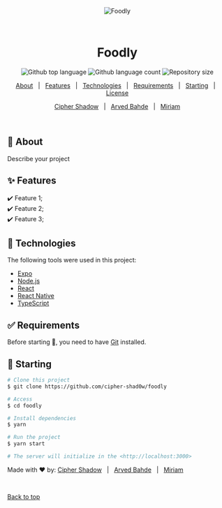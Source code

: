 <div align="center" id="top"> 
  <img src="./.github/app.gif" alt="Foodly" />

  &#xa0;

  <!-- <a href="https://foodly.streamlit.app">Demo</a> -->
</div>

<h1 align="center">Foodly</h1>

<p align="center">
  <img alt="Github top language" src="https://img.shields.io/github/languages/top/cipher-shad0w/foodly?color=56BEB8">

  <img alt="Github language count" src="https://img.shields.io/github/languages/count/cipher-shad0w/foodly?color=56BEB8">

  <img alt="Repository size" src="https://img.shields.io/github/repo-size/cipher-shad0w/foodly?color=56BEB8">
</p>

<!-- Status -->

<!-- <h4 align="center"> 
	🚧  Foodly 🚀 Under construction...  🚧
</h4> 

<hr> -->

<p align="center">
  <a href="#dart-about">About</a> &#xa0; | &#xa0; 
  <a href="#sparkles-features">Features</a> &#xa0; | &#xa0;
  <a href="#rocket-technologies">Technologies</a> &#xa0; | &#xa0;
  <a href="#white_check_mark-requirements">Requirements</a> &#xa0; | &#xa0;
  <a href="#checkered_flag-starting">Starting</a> &#xa0; | &#xa0;
  <a href="#memo-license">License</a>
</p>

<p align="center">
  <a href="https://github.com/cipher-shad0w" target="_blank">Cipher Shadow</a> &#xa0; | &#xa0;
  <a href="https://github.com/arvedb" target="_blank">Arved Bahde</a> &#xa0; | &#xa0;
  <a href="https://github.com/mirixy" target="_blank">Miriam</a>
</p>

<br>

## :dart: About ##

Describe your project

## :sparkles: Features ##

:heavy_check_mark: Feature 1;\
:heavy_check_mark: Feature 2;\
:heavy_check_mark: Feature 3;

## :rocket: Technologies ##

The following tools were used in this project:

- [Expo](https://expo.io/)
- [Node.js](https://nodejs.org/en/)
- [React](https://pt-br.reactjs.org/)
- [React Native](https://reactnative.dev/)
- [TypeScript](https://www.typescriptlang.org/)

## :white_check_mark: Requirements ##

Before starting :checkered_flag:, you need to have [Git](https://git-scm.com) installed.

## :checkered_flag: Starting ##

```bash
# Clone this project
$ git clone https://github.com/cipher-shad0w/foodly

# Access
$ cd foodly

# Install dependencies
$ yarn

# Run the project
$ yarn start

# The server will initialize in the <http://localhost:3000>
```


Made with :heart: by:
<a href="https://github.com/cipher-shad0w" target="_blank">Cipher Shadow</a> &#xa0; | &#xa0;
<a href="https://github.com/arvedb" target="_blank">Arved Bahde</a> &#xa0; | &#xa0;
<a href="https://github.com/mirixy" target="_blank">Miriam</a> 

&#xa0;

<a href="#top">Back to top</a>
